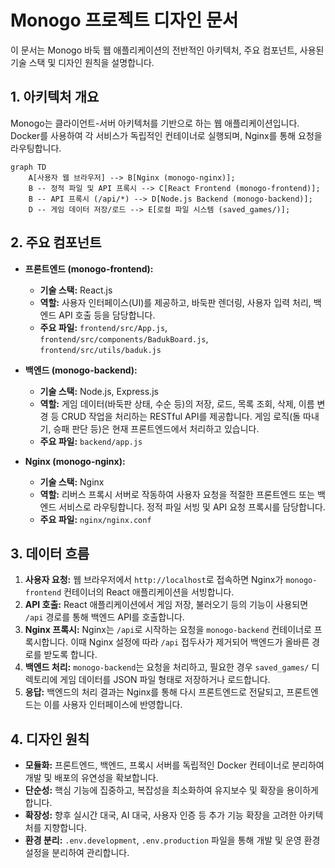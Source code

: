 # Monogo 프로젝트 디자인 문서

이 문서는 Monogo 바둑 웹 애플리케이션의 전반적인 아키텍처, 주요 컴포넌트, 사용된 기술 스택 및 디자인 원칙을 설명합니다.

## 1. 아키텍처 개요

Monogo는 클라이언트-서버 아키텍처를 기반으로 하는 웹 애플리케이션입니다. Docker를 사용하여 각 서비스가 독립적인 컨테이너로 실행되며, Nginx를 통해 요청을 라우팅합니다.

```mermaid
graph TD
    A[사용자 웹 브라우저] --> B[Nginx (monogo-nginx)];
    B -- 정적 파일 및 API 프록시 --> C[React Frontend (monogo-frontend)];
    B -- API 프록시 (/api/*) --> D[Node.js Backend (monogo-backend)];
    D -- 게임 데이터 저장/로드 --> E[로컬 파일 시스템 (saved_games/)];
```

## 2. 주요 컴포넌트

*   **프론트엔드 (monogo-frontend):**
    *   **기술 스택:** React.js
    *   **역할:** 사용자 인터페이스(UI)를 제공하고, 바둑판 렌더링, 사용자 입력 처리, 백엔드 API 호출 등을 담당합니다.
    *   **주요 파일:** `frontend/src/App.js`, `frontend/src/components/BadukBoard.js`, `frontend/src/utils/baduk.js`

*   **백엔드 (monogo-backend):**
    *   **기술 스택:** Node.js, Express.js
    *   **역할:** 게임 데이터(바둑판 상태, 수순 등)의 저장, 로드, 목록 조회, 삭제, 이름 변경 등 CRUD 작업을 처리하는 RESTful API를 제공합니다. 게임 로직(돌 따내기, 승패 판단 등)은 현재 프론트엔드에서 처리하고 있습니다.
    *   **주요 파일:** `backend/app.js`

*   **Nginx (monogo-nginx):**
    *   **기술 스택:** Nginx
    *   **역할:** 리버스 프록시 서버로 작동하여 사용자 요청을 적절한 프론트엔드 또는 백엔드 서비스로 라우팅합니다. 정적 파일 서빙 및 API 요청 프록시를 담당합니다.
    *   **주요 파일:** `nginx/nginx.conf`

## 3. 데이터 흐름

1.  **사용자 요청:** 웹 브라우저에서 `http://localhost`로 접속하면 Nginx가 `monogo-frontend` 컨테이너의 React 애플리케이션을 서빙합니다.
2.  **API 호출:** React 애플리케이션에서 게임 저장, 불러오기 등의 기능이 사용되면 `/api` 경로를 통해 백엔드 API를 호출합니다.
3.  **Nginx 프록시:** Nginx는 `/api`로 시작하는 요청을 `monogo-backend` 컨테이너로 프록시합니다. 이때 Nginx 설정에 따라 `/api` 접두사가 제거되어 백엔드가 올바른 경로를 받도록 합니다.
4.  **백엔드 처리:** `monogo-backend`는 요청을 처리하고, 필요한 경우 `saved_games/` 디렉토리에 게임 데이터를 JSON 파일 형태로 저장하거나 로드합니다.
5.  **응답:** 백엔드의 처리 결과는 Nginx를 통해 다시 프론트엔드로 전달되고, 프론트엔드는 이를 사용자 인터페이스에 반영합니다.

## 4. 디자인 원칙

*   **모듈화:** 프론트엔드, 백엔드, 프록시 서버를 독립적인 Docker 컨테이너로 분리하여 개발 및 배포의 유연성을 확보합니다.
*   **단순성:** 핵심 기능에 집중하고, 복잡성을 최소화하여 유지보수 및 확장을 용이하게 합니다.
*   **확장성:** 향후 실시간 대국, AI 대국, 사용자 인증 등 추가 기능 확장을 고려한 아키텍처를 지향합니다.
*   **환경 분리:** `.env.development`, `.env.production` 파일을 통해 개발 및 운영 환경 설정을 분리하여 관리합니다.